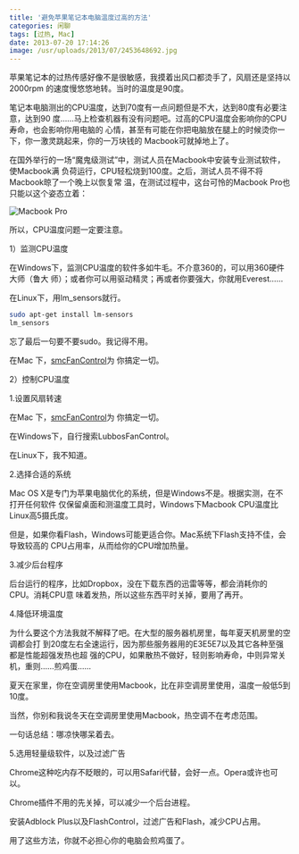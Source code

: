 ```yaml
---
title: '避免苹果笔记本电脑温度过高的方法'
categories: 闲聊
tags: [过热, Mac]
date: 2013-07-20 17:14:26
image: /usr/uploads/2013/07/2453648692.jpg
---
```


苹果笔记本的过热传感好像不是很敏感，我摸着出风口都烫手了，风扇还是坚持以2000rpm
的速度慢悠悠地转。当时的温度是90度。

笔记本电脑测出的CPU温度，达到70度有一点问题但是不大，达到80度有必要注意，达到90
度……马上检查机器有没有问题吧。过高的CPU温度会影响你的CPU寿命，也会影响你用电脑的
心情，甚至有可能在你把电脑放在腿上的时候烫你一下，你一激灵跳起来，你的一万块钱的
Macbook可就掉地上了。

在国外举行的一场“魔鬼级测试”中，测试人员在Macbook中安装专业测试软件，使Macbook满
负荷运行，CPU轻松烧到100度。之后，测试人员不得不将Macbook晾了一个晚上以恢复常
温，在测试过程中，这台可怜的Macbook Pro也只能以这个姿态立着：

![Macbook Pro](/usr/uploads/2013/07/2453648692.jpg)

所以，CPU温度问题一定要注意。

1）监测CPU温度

在Windows下，监测CPU温度的软件多如牛毛。不介意360的，可以用360硬件大师（鲁大
师）；或者你可以用驱动精灵；再或者你要强大，你就用Everest……

在Linux下，用lm_sensors就行。

```bash
sudo apt-get install lm-sensors
lm_sensors
```

忘了最后一句要不要sudo。我记得不用。

在Mac
下，[smcFanControl](/article/modify-computer/macbook-manual-config-cpu-fan-speed.lantian)为
你搞定一切。

2）控制CPU温度

1.设置风扇转速

在Mac
下，[smcFanControl](/article/modify-computer/macbook-manual-config-cpu-fan-speed.lantian)为
你搞定一切。

在Windows下，自行搜索LubbosFanControl。

在Linux下，我不知道。

2.选择合适的系统

Mac OS X是专门为苹果电脑优化的系统，但是Windows不是。根据实测，在不打开任何软件
仅保留桌面和测温度工具时，Windows下Macbook CPU温度比Linux高5摄氏度。

但是，如果你看Flash，Windows可能更适合你。Mac系统下Flash支持不佳，会导致较高的
CPU占用率，从而给你的CPU增加热量。

3.减少后台程序

后台运行的程序，比如Dropbox，没在下载东西的迅雷等等，都会消耗你的CPU。消耗CPU意
味着发热，所以这些东西平时关掉，要用了再开。

4.降低环境温度

为什么要这个方法我就不解释了吧。在大型的服务器机房里，每年夏天机房里的空调都会打
到20度左右全速运行，因为那些服务器用的E3E5E7以及其它各种至强都是性能超强发热也超
强的CPU，如果散热不做好，轻则影响寿命，中则异常关机，重则……煎鸡蛋……

夏天在家里，你在空调房里使用Macbook，比在非空调房里使用，温度一般低5到10度。

当然，你别和我说冬天在空调房里使用Macbook，热空调不在考虑范围。

一句话总结：哪凉快哪呆着去。

5.选用轻量级软件，以及过滤广告

Chrome这种吃内存不眨眼的，可以用Safari代替，会好一点。Opera或许也可以。

Chrome插件不用的先关掉，可以减少一个后台进程。

安装Adblock Plus以及FlashControl，过滤广告和Flash，减少CPU占用。

用了这些方法，你就不必担心你的电脑会煎鸡蛋了。
